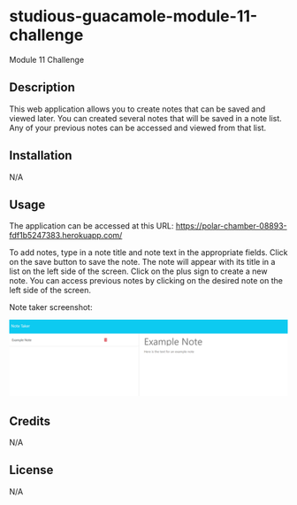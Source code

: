 # studious-guacamole-module-11-challenge
Module 11 Challenge

## Description

This web application allows you to create notes that can be saved and viewed later.  You can created several notes that will be saved in a note list.  Any of your previous notes can be accessed and viewed from that list.

## Installation

N/A

## Usage

The application can be accessed at this URL: https://polar-chamber-08893-fdf1b5247383.herokuapp.com/

To add notes, type in a note title and note text in the appropriate fields.  Click on the save button to save the note.  The note will appear with its title in a list on the left side of the screen.  Click on the plus sign to create a new note.  You can access previous notes by clicking on the desired note on the left side of the screen.

Note taker screenshot:

![Note taker](public/assets/images/Screenshot.png)

## Credits

N/A

## License

N/A